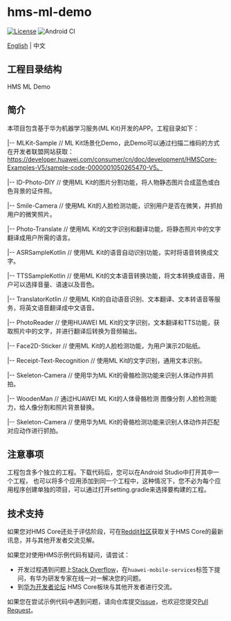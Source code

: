 # hms-ml-demo

[![License](https://img.shields.io/badge/Docs-hmsguides-brightgreen)](https://developer.huawei.com/consumer/cn/doc/development/HMSCore-Guides-V5/service-introduction-0000001050040017-V5) ![Android CI](https://github.com/HMS-Core/hms-ml-demo/workflows/Android%20CI/badge.svg)

[English](https://github.com/HMS-Core/hms-ml-demo/blob/master/README.md) | 中文

## 工程目录结构
   HMS ML Demo


## 简介

本项目包含基于华为机器学习服务(ML Kit)开发的APP。工程目录如下：

|-- MLKit-Sample // ML Kit场景化Demo，此Demo可以通过扫描二维码的方式在开发者联盟网站获取：https://developer.huawei.com/consumer/cn/doc/development/HMSCore-Examples-V5/sample-code-0000001050265470-V5。

|-- ID-Photo-DIY // 使用ML Kit的图片分割功能，将人物静态图片合成蓝色或白色背景的证件照。

|-- Smile-Camera // 使用ML Kit的人脸检测功能，识别用户是否在微笑，并抓拍用户的微笑照片。

|-- Photo-Translate // 使用ML Kit的文字识别和翻译功能，将静态照片中的文字翻译成用户所需的语言。

|-- ASRSampleKotlin // 使用ML Kit的语音自动识别功能，实时将语音转换成文字。

|-- TTSSampleKotlin // 使用ML Kit的文本语音转换功能，将文本转换成语音，用户可以选择音量、语速以及音色。

|-- TranslatorKotlin // 使用ML Kit的自动语音识别、文本翻译、文本转语音等服务，将英文语音翻译成中文语音。

|-- PhotoReader // 使用HUAWEI ML Kit的文字识别，文本翻译和TTS功能，获取照片中的文字，并进行翻译后转换为音频输出。

|-- Face2D-Sticker // 使用ML Kit的人脸检测功能，为用户演示2D贴纸。

|-- Receipt-Text-Recognition // 使用ML Kit的文字识别，通用文本识别。

|-- Skeleton-Camera // 使用华为ML Kit的骨骼检测功能来识别人体动作并抓拍。
    
|-- WoodenMan // 通过HUAWEI ML Kit的人体骨骼检测 图像分割 人脸检测能力，给人像分割和照片背景替换。

|-- Skeleton-Camera // 使用华为ML Kit的骨骼检测功能来识别人体动作并匹配对应动作进行抓拍。



## 注意事项

工程包含多个独立的工程。下载代码后，您可以在Android Studio中打开其中一个工程，
也可以将多个应用添加到同一个工程中，这种情况下，您不必为每个应用程序创建单独的项目，可以通过打开setting.gradle来选择要构建的工程。

## 技术支持
如果您对HMS Core还处于评估阶段，可在[Reddit社区](https://www.reddit.com/r/HuaweiDevelopers/)获取关于HMS Core的最新讯息，并与其他开发者交流见解。

如果您对使用HMS示例代码有疑问，请尝试：
- 开发过程遇到问题上[Stack Overflow](https://stackoverflow.com/questions/tagged/huawei-mobile-services)，在`huawei-mobile-services`标签下提问，有华为研发专家在线一对一解决您的问题。
- 到[华为开发者论坛](https://developer.huawei.com/consumer/cn/forum/blockdisplay?fid=18) HMS Core板块与其他开发者进行交流。

如果您在尝试示例代码中遇到问题，请向仓库提交[issue](https://github.com/HMS-Core/hms-ml-demo/issues)，也欢迎您提交[Pull Request](https://github.com/HMS-Core/hms-ml-demo/pulls)。
